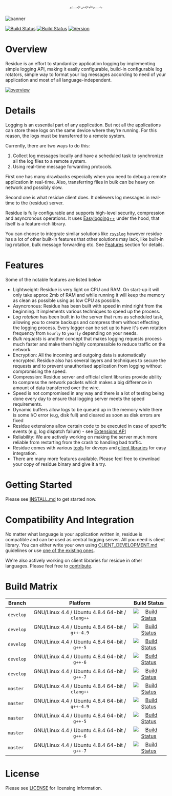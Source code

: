 <p align="center">
  ﷽
</p>

![banner]

[![Build Status](https://img.shields.io/travis/abumq/residue/master.svg)](#build-matrix)
[![Build Status](https://img.shields.io/travis/abumq/residue/develop.svg)](#build-matrix)
[![Version](https://img.shields.io/github/release/abumq/residue.svg)](https://github.com/abumq/residue/releases/latest)

# Overview
Residue is an effort to standardize application logging by implementing simple logging API, making it easily configurable, build-in configurable log rotators, simple way to format your log messages according to need of your application and most of all language-independent.

[![overview]](/docs/OVERVIEW.md)

# Details
Logging is an essential part of any application. But not all the applications can store these logs on the same device where they're running. For this reason, the logs must be transferred to a remote system.

Currently, there are two ways to do this:

 1. Collect log messages locally and have a scheduled task to synchronize all the log files to a remote system.
 2. Using real-time message forwarding protocols.

First one has many drawbacks especially when you need to debug a remote application in real-time. Also, transferring files in bulk can be heavy on network and possibly slow.

Second one is what residue client does. It delievers log messages in real-time to the (residue) server.

Residue is fully configurable and supports high-level security, compression and asyncronous operations. It uses [Easylogging++](https://github.com/abumq/easyloggingpp) under the hood, that itself is a feature-rich library.

You can choose to integrate similar solutions like [`rsyslog`](https://github.com/rsyslog/rsyslog) however residue has a lot of other built-in features that other solutions may lack, like built-in log rotation, bulk message forwarding etc. See [Features](#features) section for details.

# Features
Some of the notable features are listed below

 * Lightweight: Residue is very light on CPU and RAM. On start-up it will only take approx 2mb of RAM and while running it will keep the memory as clean as possible using as low CPU as possible.
 * Asyncronous: Residue has been built with speed in mind right from the beginning. It implements various techniques to speed up the process.
 * _Log rotation_ has been built in to the server that runs as scheduled task, allowing you to create backups and compress them without effecting the logging process. Every logger can be set up to have it's own rotation frequency from `hourly` to `yearly` depending on your needs.
 * _Bulk requests_ is another concept that makes logging requests process much faster and make them highly compressible to reduce traffic on the network.
 * Encryption: All the incoming and outgoing data is automatically encrypted. Residue also has several layers and techniques to secure the requests and to prevent unauthorised application from logging without compromising the speed.
 * Compression: Residue server and official client libraries provide ability to compress the network packets which makes a big difference in amount of data transferred over the wire.
 * Speed is not compromised in any way and there is a lot of testing being done every day to ensure that logging server meets the speed requirements.
 * Dynamic buffers allow logs to be queued up in the memory while there is some I/O error (e.g, disk full) and cleared as soon as disk errors are fixed
 * Residue extensions allow certain code to be executed in case of specific events (e.g, log dispatch failure) - see [Extensions API](/docs/CONFIGURATION.md#extensions)
 * Reliability: We are actively working on making the server much more reliable from restarting from the crash to handling bad traffic.
 * Residue comes with various [tools](https://github.com/topics/residue-tools) for devops and [client libraries](https://github.com/topics/residue-client) for easy integration.
 * There are many more features available. Please feel free to download your copy of residue binary and give it a try.

# Getting Started
Please see [INSTALL.md](/docs/INSTALL.md#download-binary) to get started now.

# Compatibility And Integration
No matter what language is your application written in, residue is compatible and can be used as central logging server. All you need is client library. You can either write your own using [CLIENT_DEVELOPMENT.md](/docs/CLIENT_DEVELOPMENT.md) guidelines or use [one of the existing ones](https://github.com/search?q=topic%3Aresidue-client+org%3Amuflihun&type=Repositories).

We're also actively working on client libraries for residue in other languages. Please feel free to [contribute](/CONTRIBUTING.md).

# Build Matrix

| Branch | Platform | Build Status |
| -------- |:------------:|:------------:|
| `develop` | GNU/Linux 4.4 / Ubuntu 4.8.4 64-bit / `clang++` | [![Build Status](https://travis-matrix-badges.herokuapp.com/repos/abumq/residue/branches/develop/1)](https://travis-ci.org/abumq/residue) |
| `develop` | GNU/Linux 4.4 / Ubuntu 4.8.4 64-bit / `g++-4.9` | [![Build Status](https://travis-matrix-badges.herokuapp.com/repos/abumq/residue/branches/develop/2)](https://travis-ci.org/abumq/residue) |
| `develop` | GNU/Linux 4.4 / Ubuntu 4.8.4 64-bit / `g++-5` | [![Build Status](https://travis-matrix-badges.herokuapp.com/repos/abumq/residue/branches/develop/3)](https://travis-ci.org/abumq/residue) |
| `develop` | GNU/Linux 4.4 / Ubuntu 4.8.4 64-bit / `g++-6` | [![Build Status](https://travis-matrix-badges.herokuapp.com/repos/abumq/residue/branches/develop/4)](https://travis-ci.org/abumq/residue) |
| `develop` | GNU/Linux 4.4 / Ubuntu 4.8.4 64-bit / `g++-7` | [![Build Status](https://travis-matrix-badges.herokuapp.com/repos/abumq/residue/branches/develop/5)](https://travis-ci.org/abumq/residue) |
| `master` | GNU/Linux 4.4 / Ubuntu 4.8.4 64-bit / `clang++` | [![Build Status](https://travis-matrix-badges.herokuapp.com/repos/abumq/residue/branches/master/1)](https://travis-ci.org/abumq/residue) |
| `master` | GNU/Linux 4.4 / Ubuntu 4.8.4 64-bit / `g++-4.9` | [![Build Status](https://travis-matrix-badges.herokuapp.com/repos/abumq/residue/branches/master/2)](https://travis-ci.org/abumq/residue) |
| `master` | GNU/Linux 4.4 / Ubuntu 4.8.4 64-bit / `g++-5` | [![Build Status](https://travis-matrix-badges.herokuapp.com/repos/abumq/residue/branches/master/3)](https://travis-ci.org/abumq/residue) |
| `master` | GNU/Linux 4.4 / Ubuntu 4.8.4 64-bit / `g++-6` | [![Build Status](https://travis-matrix-badges.herokuapp.com/repos/abumq/residue/branches/master/4)](https://travis-ci.org/abumq/residue) |
| `master` | GNU/Linux 4.4 / Ubuntu 4.8.4 64-bit / `g++-7` | [![Build Status](https://travis-matrix-badges.herokuapp.com/repos/abumq/residue/branches/master/5)](https://travis-ci.org/abumq/residue) |

# License
Please see [LICENSE](/LICENSE) for licensing information.

  [banner]: https://raw.githubusercontent.com/abumq/residue/master/docs/Residue.png?v3
  [overview]: https://raw.githubusercontent.com/abumq/residue/develop/docs/residue-overview.png?v4
